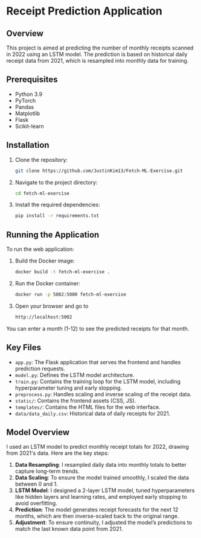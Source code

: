 # Receipt Prediction Application

## Overview
This project is aimed at predicting the number of monthly receipts scanned in 2022 using an LSTM model. The prediction is based on historical daily receipt data from 2021, which is resampled into monthly data for training.

## Prerequisites
- Python 3.9
- PyTorch
- Pandas
- Matplotlib
- Flask
- Scikit-learn 

## Installation
1. Clone the repository:
   ```bash
   git clone https://github.com/JustinKim13/Fetch-ML-Exercise.git
   ``````
2. Navigate to the project directory:
   ```bash
   cd fetch-ml-exercise
   ``````
3. Install the required dependencies:
   ```bash
   pip install -r requirements.txt
   ```

## Running the Application
To run the web application:
1. Build the Docker image:
   ```bash
   docker build -t fetch-ml-exercise .  
   ```
2. Run the Docker container:
   ```bash
   docker run -p 5002:5000 fetch-ml-exercise
   ```
3. Open your browser and go to
   ```bash
   http://localhost:5002
   ```
You can enter a month (1-12) to see the predicted receipts for that month.

## Key Files
- `app.py`: The Flask application that serves the frontend and handles prediction requests.
- `model.py`: Defines the LSTM model architecture.
- `train.py`: Contains the training loop for the LSTM model, including hyperparameter tuning and early stopping.
- `preprocess.py`: Handles scaling and inverse scaling of the receipt data.
- `static/`: Contains the frontend assets (CSS, JS).
- `templates/`: Contains the HTML files for the web interface.
- `data/data_daily.csv`: Historical data of daily receipts for 2021.

## Model Overview
I used an LSTM model to predict monthly receipt totals for 2022, drawing from 2021's data. Here are the key steps:
1. **Data Resampling**: I resampled daily data into monthly totals to better capture long-term trends.
2. **Data Scaling**: To ensure the model trained smoothly, I scaled the data between 0 and 1.
3. **LSTM Model**:  I designed a 2-layer LSTM model, tuned hyperparameters like hidden layers and learning rates, and employed early stopping to avoid overfitting.
4. **Prediction**: The model generates receipt forecasts for the next 12 months, which are then inverse-scaled back to the original range.
5. **Adjustment**: To ensure continuity, I adjusted the model’s predictions to match the last known data point from 2021.

